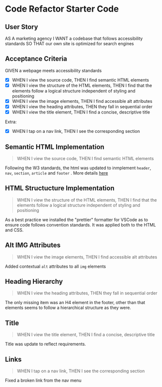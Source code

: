 # Code Refactor Starter Code

## User Story

AS A marketing agency
I WANT a codebase that follows accessibility standards
SO THAT our own site is optimized for search engines

## Acceptance Criteria

GIVEN a webpage meets accessibility standards

- [x] WHEN I view the source code, THEN I find semantic HTML elements
- [x] WHEN I view the structure of the HTML elements, THEN I find that the elements follow a logical structure independent of styling and positioning
- [x] WHEN I view the image elements, THEN I find accessible alt attributes
- [x] WHEN I view the heading attributes, THEN they fall in sequential order
- [x] WHEN I view the title element, THEN I find a concise, descriptive title

Extra:

- [x] WHEN I tap on a nav link, THEN I see the corresponding section

## Semantic HTML Implementation

> WHEN I view the source code, THEN I find semantic HTML elements

Following the W3 standards, the html was updated to inmplement `header`, `nav`, `section`, `article` and `footer` . More details [here](https://www.w3schools.com/html/html5_semantic_elements.asp)

## HTML Structucture Implementation

> WHEN I view the structure of the HTML elements, THEN I find that the elements follow a logical structure independent of styling and positioning

As a best practice we installed the "prettier" formatter for VSCode as to ensure code follows convention standards. It was applied both to the HTML and CSS.

## Alt IMG Attributes

> WHEN I view the image elements, THEN I find accessible alt attributes

Added contextual `alt` attributes to all `img` elements

## Heading Hierarchy

> WHEN I view the heading attributes, THEN they fall in sequential order

The only missing item was an H4 element in the footer, other than that elements seems to follow a hierarchical structure as they were.

## Title

> WHEN I view the title element, THEN I find a concise, descriptive title

Title was update to reflect requirements.

## Links

> WHEN I tap on a nav link, THEN I see the corresponding section

Fixed a broken link from the nav menu
